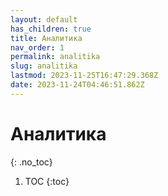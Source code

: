 ```yaml
---
layout: default
has_children: true
title: Аналитика
nav_order: 1
permalink: analitika
slug: analitika
lastmod: 2023-11-25T16:47:29.368Z
date: 2023-11-24T04:46:51.862Z
---
```


# Аналитика
{: .no_toc}

1. TOC
{:toc}
